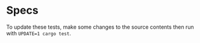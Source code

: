 # Specs

To update these tests, make some changes to the source contents then run with
`UPDATE=1 cargo test`.
